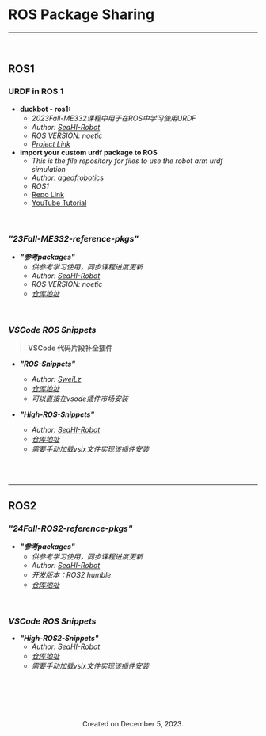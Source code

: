 # ROS Package Sharing

---





<br>

## ROS1

### URDF in ROS 1

- **duckbot - ros1:** 
  - *2023Fall-ME332课程中用于在ROS中学习使用URDF*
  - *Author:*  [*SeaHI-Robot*](https://github.com/SeaHI-Robot)
  - *ROS VERSION: noetic*
  - [*Project Link*](https://github.com/SeaHI-Robot/ROS_Tutorial/tree/master/resources/duckbot)
- **import your custom urdf package to ROS**
  - *This is the file repository for files to use the robot arm urdf simulation*
  - *Author:*  [*ageofrobotics*](https://github.com/ageofrobotics)
  - *ROS1*
  - [Repo Link](https://github.com/ageofrobotics/import_your_custom_urdf_package_to_ROS-main)
  - [YouTube Tutorial](https://github.com/ageofrobotics/import_your_custom_urdf_package_to_ROS-main)




<br>



### ***"23Fall-ME332-reference-pkgs"***

- ***"参考packages"*** 
  - *供参考学习使用，同步课程进度更新*
  - *Author:*  [*SeaHI-Robot*](https://github.com/SeaHI-Robot)
  - *ROS VERSION: noetic*
  - [*仓库地址*](https://github.com/SeaHI-Robot/ROS_Tutorial/tree/23fall-ws)

<br>

### ***VSCode ROS Snippets***

> **VSCode 代码片段补全插件** 
  
- ***"ROS-Snippets"*** 
  - *Author:*  [*SweiLz*](https://github.com/SweiLz)
  - [*仓库地址*](https://github.com/SweiLz/ROS-Snippets)
  - *可以直接在vsode插件市场安装*

- ***"High-ROS-Snippets"*** 
  - *Author:*  [*SeaHI-Robot*](https://github.com/SeaHI-Robot)
  - [*仓库地址*](https://github.com/SeaHI-Robot/High-ROS-Snippets)
  - *需要手动加载vsix文件实现该插件安装*


<br>

<br>

---
## ROS2


### ***"24Fall-ROS2-reference-pkgs"***

- ***"参考packages"*** 
  - *供参考学习使用，同步课程进度更新*
  - *Author:*  [*SeaHI-Robot*](https://github.com/SeaHI-Robot)
  - *开发版本：ROS2 humble*
  - [*仓库地址*](https://github.com/SeaHI-Robot/ROS_Tutorial/tree/ros2_learning-ws)

<br>

### ***VSCode ROS Snippets***

- ***"High-ROS2-Snippets"*** 
  - *Author:*  [*SeaHI-Robot*](https://github.com/SeaHI-Robot)
  - [*仓库地址*](https://github.com/SeaHI-Robot/High-ROS-Snippets/tree/ros2)
  - *需要手动加载vsix文件实现该插件安装*


<br>

<br>



<!-- 末尾 -->
<br>
<br>
<br>

<center>
Created on December 5, 2023.
</center>


<br>
<br>
